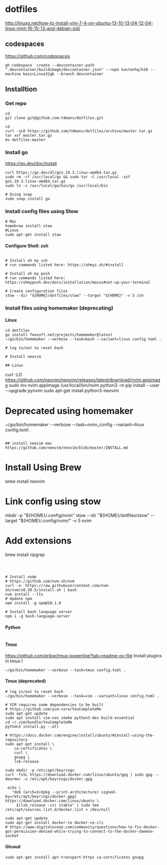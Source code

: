 dotfiles
========

http://linuxg.net/how-to-install-vim-7-4-on-ubuntu-13-10-13-04-12-04-linux-mint-16-15-13-and-debian-sid/

## codespaces
https://github.com/codespaces
```
gh codespace  create --devcontainer-path ".devcontainer/buildimage/devcontainer.json" --repo kastenhq/k10 --machine basicLinux32gb --branch devcontainer
```

## Installtion
### Get repo
```
cd
git clone git@github.com:tdmanv/dotfiles.git
```
```
cd
curl -sLO https://github.com/tdmanv/dotfiles/archive/master.tar.gz
tar xvf master.tar.gz
mv dotfiles-master
```
### Install go
https://go.dev/doc/install
```
curl https://go.dev/dl/go1.19.3.linux-amd64.tar.gz
sudo rm -rf /usr/local/go && sudo tar -C /usr/local -xzf go1.19.3.linux-amd64.tar.gz
sudo ln -s /usr/local/go/bin/go /usr/local/bin

# Using snap
sudo snap install go
```

### Install config files using Stow
```
# Mac
homebrew install stow
#Linux
sudo apt-get install stow
```
#### Configure Shell: zsh
```

# Install oh my zsh
# run commands listed here: https://ohmyz.sh/#install

# Install oh my posh
# run commands listed here: https://ohmyposh.dev/docs/installation/macos#set-up-your-terminal

# Create configuration files
stow --dir "${HOME}/dotfiles/stow" --target "${HOME}" -v 5 zsh
```

### Install files using homemaker (deprecating)

#### Linux
```
cd dotfiles
go install foosoft.net/projects/homemaker@latest
~/go/bin/homemaker --verbose --task=bash --variant=linux config.toml .

# log in/out to reset bash

# Install neovim

## Linux

```
curl -LO https://github.com/neovim/neovim/releases/latest/download/nvim.appimage
sudo mv nvim.appimage /usr/local/bin/nvim
python3 -m pip install --user --upgrade pynvim
sudo apt-get install python3-neovim

# Deprecated using homemaker
~/go/bin/homemaker --verbose --task=nvim_config --variant=linux config.toml .
```

## install neovim mac
https://github.com/neovim/neovim/blob/master/INSTALL.md
```
# Install Using Brew
brew install neovim

# Link config using stow
mkdir -p "${HOME}/.config/nvim"
stow --dir "${HOME}/dotfiles/stow" --target "${HOME}/.config/nvim/" -v 5 nvim

# Add extensions
brew install ripgrep

```



# Install node
# https://github.com/nvm-sh/nvm
curl -o- https://raw.githubusercontent.com/nvm-sh/nvm/v0.39.5/install.sh | bash
nvm install --lts
# Update npm
npm install -g npm@10.1.0

# Install bash language server
npm i -g bash-language-server
```

#### Python
```
```

#### Tmux
https://github.com/erikw/tmux-powerline?tab=readme-ov-file
Install plugins in tmux <ctrl-a>I
```
~/go/bin/homemaker --verbose --task=tmux config.toml .

```

#### Tmux (deprecated)
```
# log in/out to reset bash
~/go/bin/homemaker --verbose --task=vim --variant=linux config.toml .

# YCM requires some dependencies to be built
# https://github.com/ycm-core/YouCompleteMe
sudo apt-get update
sudo apt install vim-nox cmake python3-dev build-essential
cd ~/.vim/bundle/YouCompleteMe
python3 install.py --all

# https://docs.docker.com/engine/install/ubuntu/#install-using-the-repository
sudo apt-get install \
    ca-certificates \
    curl \
    gnupg \
    lsb-release

sudo mkdir -p /etc/apt/keyrings
curl -fsSL https://download.docker.com/linux/ubuntu/gpg | sudo gpg --dearmor -o /etc/apt/keyrings/docker.gpg

 echo \
   "deb [arch=$(dpkg --print-architecture) signed-by=/etc/apt/keyrings/docker.gpg] https://download.docker.com/linux/ubuntu \
     $(lsb_release -cs) stable" | sudo tee /etc/apt/sources.list.d/docker.list > /dev/null

sudo apt-get update
sudo apt-get install docker-ce docker-ce-cli
# https://www.digitalocean.com/community/questions/how-to-fix-docker-got-permission-denied-while-trying-to-connect-to-the-docker-daemon-socket

```
#### Glcoud
```
sudo apt-get install apt-transport-https ca-certificates gnupg
```

